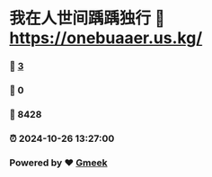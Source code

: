 # 我在人世间踽踽独行 :link: https://onebuaaer.us.kg/ 
### :page_facing_up: [3](https://onebuaaer.us.kg//tag.html) 
### :speech_balloon: 0 
### :hibiscus: 8428 
### :alarm_clock: 2024-10-26 13:27:00 
### Powered by :heart: [Gmeek](https://github.com/Meekdai/Gmeek)
